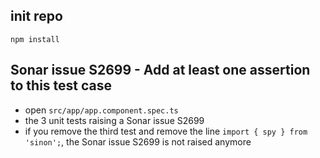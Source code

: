 ## init repo
`npm install` 

## Sonar issue S2699 - Add at least one assertion to this test case
- open  `src/app/app.component.spec.ts`
- the 3 unit tests raising a Sonar issue S2699
- if you remove the third test and remove the line `import { spy } from 'sinon';`, the Sonar issue S2699 is not raised anymore